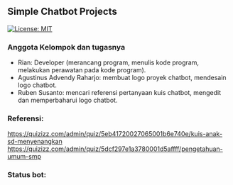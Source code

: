 ## Simple Chatbot Projects </br>
[![License: MIT](https://img.shields.io/badge/License-MIT-yellow.svg)](https://opensource.org/licenses/MIT)
</br>
### Anggota Kelompok dan tugasnya
- Rian: Developer (merancang program, menulis kode program, melakukan perawatan pada kode program).
- Agustinus Advendy Raharjo: membuat logo proyek chatbot, mendesain logo chatbot. 
- Ruben Susanto: mencari referensi pertanyaan kuis chatbot, mengedit dan memperbaharui logo chatbot.

### Referensi:
https://quizizz.com/admin/quiz/5eb41720027065001b6e740e/kuis-anak-sd-menyenangkan
https://quizizz.com/admin/quiz/5dcf297e1a3780001d5affff/pengetahuan-umum-smp

### Status bot:
